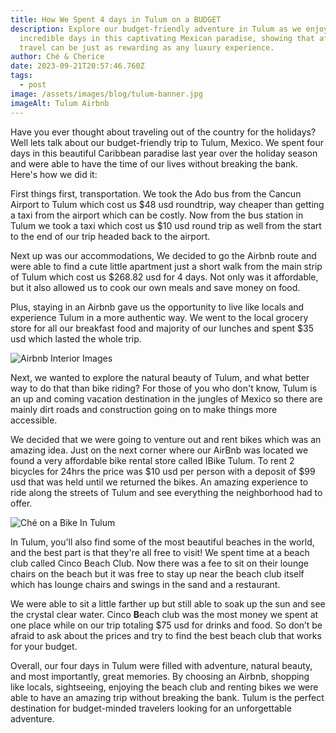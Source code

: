 ```yaml
---
title: How We Spent 4 days in Tulum on a BUDGET
description: Explore our budget-friendly adventure in Tulum as we enjoyed four
  incredible days in this captivating Mexican paradise, showing that affordable
  travel can be just as rewarding as any luxury experience.
author: Ché & Cherice
date: 2023-09-21T20:57:46.760Z
tags:
  - post
image: /assets/images/blog/tulum-banner.jpg
imageAlt: Tulum Airbnb
---
```


Have you ever thought about traveling out of the country for the holidays? Well lets talk about our budget-friendly trip to Tulum, Mexico. We spent four days in this beautiful Caribbean paradise last year over the holiday season and were able to have the time of our lives without breaking the bank. Here's how we did it:

First things first, transportation. We took the Ado bus from the Cancun Airport to Tulum which cost us $48 usd roundtrip, way cheaper than getting a taxi from the airport which can be costly. Now from the bus station in Tulum we took a taxi which cost us $10 usd round trip as well from the start to the end of our trip headed back to the airport.

Next up was our accommodations, We decided to go the Airbnb route and were able to find a cute little apartment just a short walk from the main strip of Tulum which cost us $268.82 usd for 4 days. Not only was it affordable, but it also allowed us to cook our own meals and save money on food.

Plus, staying in an Airbnb gave us the opportunity to live like locals and experience Tulum in a more authentic way. We went to the local grocery store for all our breakfast food and majority of our lunches and spent $35 usd which lasted the whole trip.

![Airbnb Interior Images](/assets/images/blog/tulum-interior.png)

Next, we wanted to explore the natural beauty of Tulum, and what better way to do that than bike riding? For those of you who don't know, Tulum is an up and coming vacation destination in the jungles of Mexico so there are mainly dirt roads and construction going on to make things more accessible.

We decided that we were going to venture out and rent bikes which was an amazing idea. Just on the next corner where our AirBnb was located we found a very affordable bike rental store called IBike Tulum. To rent 2 bicycles for 24hrs the price was $10 usd per person with a deposit of $99 usd that was held until we returned the bikes. An amazing experience to ride along the streets of Tulum and see everything the neighborhood had to offer.

![Ché on a Bike In Tulum](/assets/images/blog/tulum-interior-end.png)

In Tulum, you'll also find some of the most beautiful beaches in the world, and the best part is that they're all free to visit! We spent time at a beach club called Cinco Beach Club. Now there was a fee to sit on their lounge chairs on the beach but it was free to stay up near the beach club itself which has lounge chairs and swings in the sand and a restaurant.

We were able to sit a little farther up but still able to soak up the sun and see the crystal clear water. Cinco **B**each club was the most money we spent at one place while on our trip totaling $75 usd for drinks and food. So don’t be afraid to ask about the prices and try to find the best beach club that works for your budget.

Overall, our four days in Tulum were filled with adventure, natural beauty, and most importantly, great memories. By choosing an Airbnb, shopping like locals, sightseeing, enjoying the beach club and renting bikes we were able to have an amazing trip without breaking the bank. Tulum is the perfect destination for budget-minded travelers looking for an unforgettable adventure.
